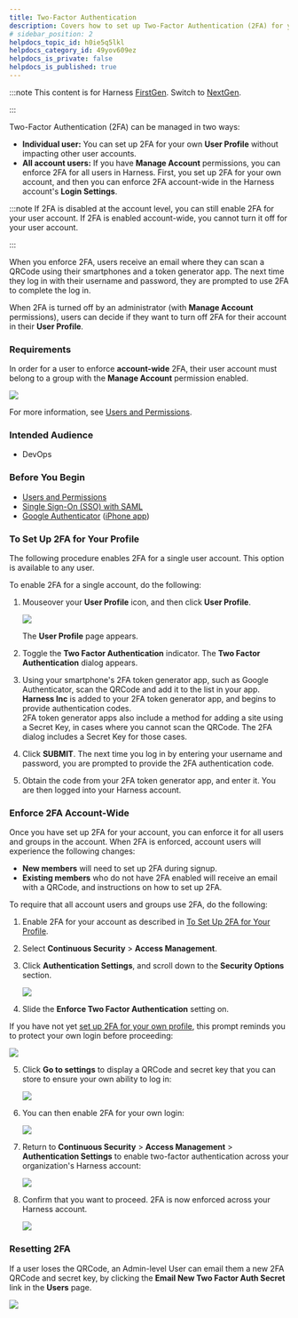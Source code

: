 ```yaml
---
title: Two-Factor Authentication
description: Covers how to set up Two-Factor Authentication (2FA) for your own User Profile, or account-wide for all your organization's Harness users.
# sidebar_position: 2
helpdocs_topic_id: h0ie5q5lkl
helpdocs_category_id: 49yov609ez
helpdocs_is_private: false
helpdocs_is_published: true
---
```



:::note
This content is for Harness [FirstGen](../../../../getting-started/harness-first-gen-vs-harness-next-gen.md). Switch to [NextGen](../../../../platform/3_Authentication/2-two-factor-authentication.md).

:::

Two-Factor Authentication (2FA) can be managed in two ways:

* **Individual user:** You can set up 2FA for your own **User Profile** without impacting other user accounts.
* **All account users:** If you have **Manage Account** permissions, you can enforce 2FA for all users in Harness. First, you set up 2FA for your own account, and then you can enforce 2FA account-wide in the Harness account's **Login Settings**.


:::note
If 2FA is disabled at the account level, you can still enable 2FA for your user account. If 2FA is enabled account-wide, you cannot turn it off for your user account.

:::

When you enforce 2FA, users receive an email where they can scan a QRCode using their smartphones and a token generator app. The next time they log in with their username and password, they are prompted to use 2FA to complete the log in.

When 2FA is turned off by an administrator (with **Manage Account** permissions), users can decide if they want to turn off 2FA for their account in their **User Profile**.

### Requirements

In order for a user to enforce **account-wide** 2FA, their user account must belong to a group with the **Manage Account** permission enabled.

![](./static/login-settings-154.png)

For more information, see ​[Users and Permissions](users-and-permissions.md).

### Intended Audience

* DevOps

### Before You Begin

* [Users and Permissions](users-and-permissions.md)
* [Single Sign-On (SSO) with SAML](single-sign-on-sso-with-saml.md)
* [Google Authenticator](https://support.google.com/accounts/answer/1066447?co=GENIE.Platform%3DAndroid&hl=en) ([iPhone app](https://itunes.apple.com/us/app/google-authenticator/id388497605?mt=8))

### To Set Up 2FA for Your Profile

The following procedure enables 2FA for a single user account. This option is available to any user.

To enable 2FA for a single account, do the following:

1. Mouseover your **User Profile** icon, and then click **User Profile**.
   
   ![](./static/login-settings-155.png)

   The **User Profile** page appears.
2. Toggle the **Two Factor Authentication** indicator. The **Two Factor Authentication** dialog appears.
3. Using your smartphone's 2FA token generator app, such as Google Authenticator, scan the QRCode and add it to the list in your app.  
**Harness Inc** is added to your 2FA token generator app, and begins to provide authentication codes.  
2FA token generator apps also include a method for adding a site using a Secret Key, in cases where you cannot scan the QRCode. The 2FA dialog includes a Secret Key for those cases.
4. Click **SUBMIT**. The next time you log in by entering your username and password, you are prompted to provide the 2FA authentication code.
5. Obtain the code from your 2FA token generator app, and enter it. You are then logged into your Harness account.

### Enforce 2FA Account-Wide

Once you have set up 2FA for your account, you can enforce it for all users and groups in the account. When 2FA is enforced, account users will experience the following changes:

* **New members** will need to set up 2FA during signup.
* **Existing members** who do not have 2FA enabled will receive an email with a QRCode, and instructions on how to set up 2FA.

To require that all account users and groups use 2FA, do the following:

1. Enable 2FA for your account as described in [To Set Up 2FA for Your Profile](#to-set-up-2fa-for-your-profile).
2. Select **Continuous Security** > **Access Management**.
3. Click **Authentication Settings**, and scroll down to the **Security Options** section.
   
   ![](./static/login-settings-156.png)

4. Slide the **Enforce Two Factor Authentication** setting on.  
  
If you have not yet [set up 2FA for your own profile](#to-set-up-2fa-for-your-profile), this prompt reminds you to protect your own login before proceeding:

![](./static/login-settings-157.png)


5. Click **Go to settings** to display a QRCode and secret key that you can store to ensure your own ability to log in:
   
   ![](./static/login-settings-158.png)

6. You can then enable 2FA for your own login:
   
   ![](./static/login-settings-159.png)

7. Return to **Continuous Security** > **Access Management** > **Authentication Settings** to enable two-factor authentication across your organization's Harness account:
   
   ![](./static/login-settings-160.png)


8. Confirm that you want to proceed. 2FA is now enforced across your Harness account.
   
   ![](./static/login-settings-161.png)


### Resetting 2FA

If a user loses the QRCode, an Admin-level User can email them a new 2FA QRCode and secret key, by clicking the **Email New Two Factor Auth Secret** link in the **Users** page.

![](./static/login-settings-162.png)
